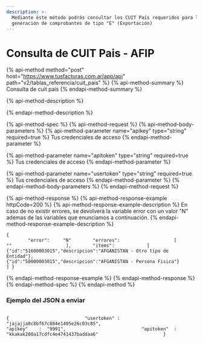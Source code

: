 ```yaml
---
description: >-
  Mediante éste método podrás consultar los CUIT País requeridos para la
  generación de comprobantes de tipo "E" (Exportación)
---
```


# Consulta de CUIT Pais - AFIP

{% api-method method="post" host="https://www.tusfacturas.com.ar/app/api" path="v2/tablas\_referencia/cuit\_pais" %}
{% api-method-summary %}
Consulta de cuit país
{% endapi-method-summary %}

{% api-method-description %}

{% endapi-method-description %}

{% api-method-spec %}
{% api-method-request %}
{% api-method-body-parameters %}
{% api-method-parameter name="apikey" type="string" required=true %}
Tus credenciales de acceso
{% endapi-method-parameter %}

{% api-method-parameter name="apitoken" type="string" required=true %}
Tus credenciales de acceso
{% endapi-method-parameter %}

{% api-method-parameter name="usertoken" type="string" required=true %}
Tus credenciales de acceso
{% endapi-method-parameter %}
{% endapi-method-body-parameters %}
{% endapi-method-request %}

{% api-method-response %}
{% api-method-response-example httpCode=200 %}
{% api-method-response-example-description %}
En caso de no existir errores, se devolverá la variable error con un valor "N" ademas de las variables que enunciamos a continuación.
{% endapi-method-response-example-description %}

```
{
        "error":     "N"        "errores":                    [                        ""                    ],        "items":            [                {"id":"51600003015","descripcion":"AFGANISTAN - Otro tipo de Entidad"},                {"id":"50000003015","descripcion":"AFGANISTAN - Persona Fisica"}            ] }
```
{% endapi-method-response-example %}
{% endapi-method-response %}
{% endapi-method-spec %}
{% endapi-method %}

### Ejemplo del JSON a enviar

```text

{                            "usertoken" :  "jajajja8c8bf67c884e1405e26c03c85",                            "apikey"    :  "9991",                            "apitoken"  :  "kkakak208a17cdfc4e4741437baddaa6"                        }
```

